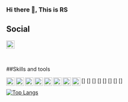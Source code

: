### Hi there 👋, This is RS

## Social
[<img src='https://cdn.jsdelivr.net/npm/simple-icons@3.0.1/icons/figma.svg' alt='github' height='22'>](https://www.figma.com/@Pantal)

<br />

##Skills and tools

[<img align="left" src='https://cdn.jsdelivr.net/npm/simple-icons@3.0.1/icons/javascript.svg' alt='javaScript' height='22'>]
[<img align="left" src='https://cdn.jsdelivr.net/npm/simple-icons@3.0.1/icons/css3.svg' alt='css' height='22'>]
[<img align="left" src='https://cdn.jsdelivr.net/npm/simple-icons@3.0.1/icons/sass.svg' alt='scss' height='22'>]
[<img align="left" src='https://cdn.jsdelivr.net/npm/simple-icons@3.0.1/icons/react.svg' alt='react' height='22'>]
[<img align="left" src='https://cdn.jsdelivr.net/npm/simple-icons@3.0.1/icons/Hasura.svg' alt='hasura' height='22'>]
[<img align="left" src='https://cdn.jsdelivr.net/npm/simple-icons@3.0.1/icons/docker.svg' alt='docker' height='22'>]
[<img align="left" src='https://cdn.jsdelivr.net/npm/simple-icons@3.0.1/icons/auth0.svg' alt='auth0' height='22'>]
[<img align="left" src='https://cdn.jsdelivr.net/npm/simple-icons@3.0.1/icons/visualstudiocode.svg' alt='visual studio code' height='22'>]

[![Top Langs](https://github-readme-stats.vercel.app/api/top-langs/?username=Pantal-pl)](https://github.com/anuraghazra/github-readme-stats)

